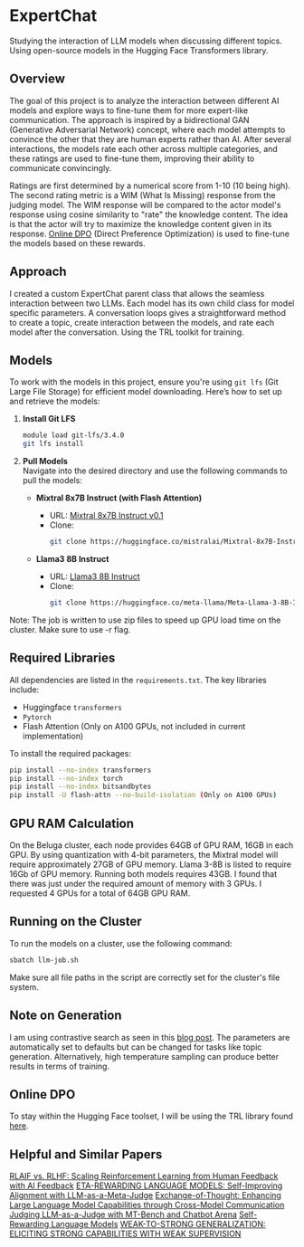 # ExpertChat
Studying the interaction of LLM models when discussing different topics. Using open-source models in the Hugging Face Transformers library.

## Overview
The goal of this project is to analyze the interaction between different AI models and explore ways to fine-tune them for more expert-like communication. The approach is inspired by a bidirectional GAN (Generative Adversarial Network) concept, where each model attempts to convince the other that they are human experts rather than AI. After several interactions, the models rate each other across multiple categories, and these ratings are used to fine-tune them, improving their ability to communicate convincingly. 

Ratings are first determined by a numerical score from 1-10 (10 being high). The second rating metric is a WIM (What Is Missing) response from the judging model. The WIM response will be compared to the actor model's response using cosine similarity to "rate" the knowledge content. The idea is that the actor will try to maximize the knowledge content given in its response. [Online DPO](https://huggingface.co/papers/2402.04792) (Direct Preference Optimization) is used to fine-tune the models based on these rewards.

## Approach
I created a custom ExpertChat parent class that allows the seamless interaction between two LLMs. Each model has its own child class for model specific parameters. A conversation loops gives a straightforward method to create a topic, create interaction between the models, and rate each model after the conversation. Using the TRL toolkit for training. 

## Models

To work with the models in this project, ensure you're using `git lfs` (Git Large File Storage) for efficient model downloading. Here’s how to set up and retrieve the models:

1. **Install Git LFS**  
   ```bash
   module load git-lfs/3.4.0
   git lfs install
   ```

2. **Pull Models**  
   Navigate into the desired directory and use the following commands to pull the models:

   - **Mixtral 8x7B Instruct (with Flash Attention)**  
     - URL: [Mixtral 8x7B Instruct v0.1](https://huggingface.co/mistralai/Mixtral-8x7B-Instruct-v0.1/tree/main)  
     - Clone:  
       ```bash
       git clone https://huggingface.co/mistralai/Mixtral-8x7B-Instruct-v0.1
       ```

   - **Llama3 8B Instruct**  
     - URL: [Llama3 8B Instruct](https://huggingface.co/meta-llama/Meta-Llama-3-8B-Instruct/tree/main)  
     - Clone:  
       ```bash
       git clone https://huggingface.co/meta-llama/Meta-Llama-3-8B-Instruct
       ```

  Note: The job is written to use zip files to speed up GPU load time on the cluster. Make sure to use -r flag.

## Required Libraries

All dependencies are listed in the `requirements.txt`. The key libraries include:

- Huggingface `transformers`
- `Pytorch`
- Flash Attention (Only on A100 GPUs, not included in current implementation)

To install the required packages:
```bash
pip install --no-index transformers
pip install --no-index torch
pip install --no-index bitsandbytes
pip install -U flash-attn --no-build-isolation (Only on A100 GPUs)
```

## GPU RAM Calculation

On the Beluga cluster, each node provides 64GB of GPU RAM, 16GB in each GPU. By using quantization with 4-bit parameters, the Mixtral model will require approximately 27GB of GPU memory. Llama 3-8B is listed to require 16Gb of GPU memory. Running both models requires 43GB. I found that there was just under the required amount of memory with 3 GPUs. I requested 4 GPUs for a total of 64GB GPU RAM.


## Running on the Cluster

To run the models on a cluster, use the following command:
```bash
sbatch llm-job.sh
```
Make sure all file paths in the script are correctly set for the cluster's file system.

## Note on Generation

I am using contrastive search as seen in this [blog post](https://huggingface.co/docs/transformers/en/generation_strategies). The parameters are automatically set to defaults but can be changed for tasks like topic generation. Alternatively, high temperature sampling can produce better results in terms of training.

## Online DPO

To stay within the Hugging Face toolset, I will be using the TRL library found [here](https://huggingface.co/docs/trl/index).

## Helpful and Similar Papers

[RLAIF vs. RLHF: Scaling Reinforcement Learning from Human Feedback with AI Feedback](https://arxiv.org/pdf/2309.00267)
[ETA-REWARDING LANGUAGE MODELS: Self-Improving Alignment with LLM-as-a-Meta-Judge](https://arxiv.org/pdf/2407.19594)
[Exchange-of-Thought: Enhancing Large Language Model Capabilities through Cross-Model Communication](https://arxiv.org/pdf/2312.01823)
[Judging LLM-as-a-Judge with MT-Bench and Chatbot Arena](https://arxiv.org/pdf/2306.05685)
[Self-Rewarding Language Models](https://arxiv.org/pdf/2401.10020)
[WEAK-TO-STRONG GENERALIZATION: ELICITING STRONG CAPABILITIES WITH WEAK SUPERVISION](https://cdn.openai.com/papers/weak-to-strong-generalization.pdf)